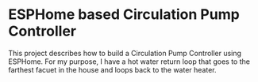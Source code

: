 # ESPHome based Circulation Pump Controller

This project describes how to build a Circulation Pump Controller using ESPHome.  For my purpose, I have a hot water return loop that goes to the farthest facuet in the house and loops back to the water heater.  
